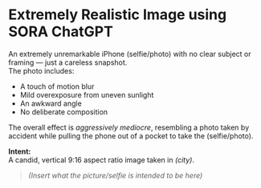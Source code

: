 # Extremely Realistic Image using SORA ChatGPT

An extremely unremarkable iPhone (selfie/photo) with no clear subject or framing — just a careless snapshot.  
The photo includes:

- A touch of motion blur  
- Mild overexposure from uneven sunlight  
- An awkward angle  
- No deliberate composition  

The overall effect is *aggressively mediocre*, resembling a photo taken by accident while pulling the phone out of a pocket to take the (selfie/photo).

**Intent:**  
A candid, vertical 9:16 aspect ratio image taken in *(city)*.

> *(Insert what the picture/selfie is intended to be here)*
